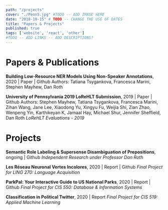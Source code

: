 ```yaml
---
path: "/projects"
cover: "./Penn5.jpg" #TODO -- ADD IMAGE HERE
date: "2018-10-15" # TODO -- CHANGE THE USE OF DATES
title: "Papers & Projects"
published: true
tags: ['website', 'react', 'other']
#TODO -- ADD LINKS -- ADD DESCRIPTIONS? 
---
```

# Papers & Publications
**Building Low-Resource NER Models Using Non-Speaker Annotations**, 2020 | Paper | Github
Authors: Tatiana Tsygankova, Francesca Marini, Stephen Mayhew, Dan Roth

**University of Pennsylvania 2019 LoReHLT Submission**, 2019 | Paper | Github
Authors: Stephen Mayhew, Tatiana Tsygankova, Francesca Marini, Zihan Wang, Jane Lee, Xiaodong Yu, Xingyu Fu, Weijia Shi, Zian Zhao, Wenpeng Yin, Karthikeyan K, Jamaal Hay, Michael Shur, Jennifer Sheffield, Dan Roth
*LoReHLT Evaluations - 2019*

# Projects
**Semantic Role Labeling & Supersense Disambiguation of Prepositions**, ongoing | Github
*Independent Research under Professor Dan Roth*

**Les Réseau Neuronal Vertes Incolores**, 2020 | Report | Github
*Final Project for LING 270: Language Acquisition*

**ParkPal: Your Interactive Guide to US National Parks**, 2020 | Report | Github
*Final Project for CIS 550: Database & Information Systems*

**Classification in Political Twitter**, 2020 | Report
*Final Project for CIS 519: Applied Machine Learning*